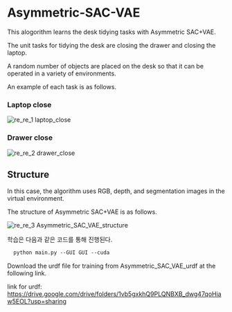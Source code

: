 # Asymmetric-SAC-VAE
This alogorithm learns the desk tidying tasks with Asymmetric SAC+VAE.

The unit tasks for tidying the desk are closing the drawer and closing the laptop.

A random number of objects are placed on the desk so that it can be operated in a variety of environments.

An example of each task is as follows.

### Laptop close

![re_re_1 laptop_close](https://user-images.githubusercontent.com/50347012/144414866-bd8d0cd3-f95f-4561-9e0b-3f6287b70c99.png)



### Drawer close
![re_re_2 drawer_close](https://user-images.githubusercontent.com/50347012/144414873-7cc1c6b5-47e3-4b01-8525-3cb6fb69232d.png)

## Structure
In this case, the algorithm uses RGB, depth, and segmentation images in the virtual environment.

The structure of Asymmetric SAC+VAE is as follows.

![re_re_3 Asymmetric_SAC_VAE_structure](https://user-images.githubusercontent.com/50347012/144414879-6f69eeea-c7d9-4766-8dcd-141031c1de44.png)

학습은 다음과 같은 코드를 통해 진행된다.
```p
  python main.py --GUI GUI --cuda 
```

Download the urdf file for training from Asymmetric_SAC_VAE_urdf at the following link.

link for urdf: https://drive.google.com/drive/folders/1vb5gxkhQ9PLQNBXB_dwg47qoHiaw5EOL?usp=sharing
